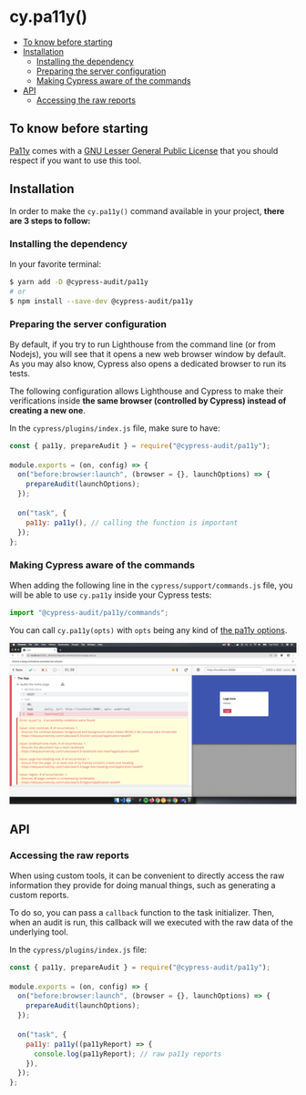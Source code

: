 # cy.pa11y()

- [To know before starting](#to-know-before-starting)
- [Installation](#installation)
  - [Installing the dependency](#installing-the-dependency)
  - [Preparing the server configuration](#preparing-the-server-configuration)
  - [Making Cypress aware of the commands](#making-cypress-aware-of-the-commands)
- [API](#api)
  - [Accessing the raw reports](#accessing-the-raw-reports)

## To know before starting

[Pa11y](https://pa11y.org/) comes with a [GNU Lesser General Public License](https://github.com/pa11y/pa11y/blob/master/LICENSE) that you should respect if you want to use this tool.

## Installation

In order to make the `cy.pa11y()` command available in your project, **there are 3 steps to follow:**

### Installing the dependency

In your favorite terminal:

```sh
$ yarn add -D @cypress-audit/pa11y
# or
$ npm install --save-dev @cypress-audit/pa11y
```

### Preparing the server configuration

By default, if you try to run Lighthouse from the command line (or from Nodejs), you will see that it opens a new web browser window by default. As you may also know, Cypress also opens a dedicated browser to run its tests.

The following configuration allows Lighthouse and Cypress to make their verifications inside **the same browser (controlled by Cypress) instead of creating a new one**.

In the `cypress/plugins/index.js` file, make sure to have:

```javascript
const { pa11y, prepareAudit } = require("@cypress-audit/pa11y");

module.exports = (on, config) => {
  on("before:browser:launch", (browser = {}, launchOptions) => {
    prepareAudit(launchOptions);
  });

  on("task", {
    pa11y: pa11y(), // calling the function is important
  });
};
```

### Making Cypress aware of the commands

When adding the following line in the `cypress/support/commands.js` file, you will be able to use `cy.pa11y` inside your Cypress tests:

```javascript
import "@cypress-audit/pa11y/commands";
```

You can call `cy.pa11y(opts)` with `opts` being any kind of [the pa11y options](https://github.com/pa11y/pa11y#configuration).

![A Pa11y record showing some test failing on color contrast, landmark, heading and regions.](./docs/pally.png)

## API

### Accessing the raw reports

When using custom tools, it can be convenient to directly access the raw information they provide for doing manual things, such as generating a custom reports.

To do so, you can pass a `callback` function to the task initializer. Then, when an audit is run, this callback will we executed with the raw data of the underlying tool.

In the `cypress/plugins/index.js` file:

```javascript
const { pa11y, prepareAudit } = require("@cypress-audit/pa11y");

module.exports = (on, config) => {
  on("before:browser:launch", (browser = {}, launchOptions) => {
    prepareAudit(launchOptions);
  });

  on("task", {
    pa11y: pa11y((pa11yReport) => {
      console.log(pa11yReport); // raw pa11y reports
    }),
  });
};
```
